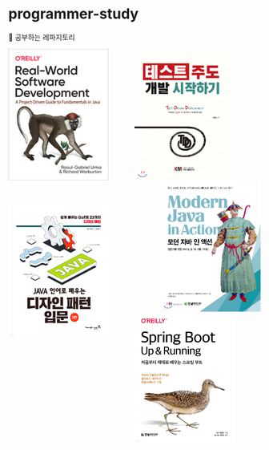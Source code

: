 # programmer-study
🎯 공부하는 레파지토리

<div align = "center">
  <a href="https://www.yes24.com/Product/Goods/90533758">
    <img src="java-practice/real-world-software-development/docs/img.png" align="left" alt="Image1" width="200" height="262">
  </a>
  <a href="https://www.yes24.com/Product/Goods/89145195">
    <img src="java-practice/test-driven-development/docs/img.png" align="center" alt="Image2" width="200" height="262">
  </a>
  <a href="https://www.yes24.com/Product/Goods/77125987">
    <img src="java-practice/modern-java-in-action/docs/img.png" align="right" alt="Image3" width="200" height="262">
  </a>
</div>
<br/><br/><br/>
<div align = "center">
  <a href="https://www.yes24.com/Product/Goods/115576266">
    <img src="java-practice/gof-with-java/docs/img.png" align="left" alt="Image1" width="200" height="262">
  </a>
  <a href="https://www.yes24.com/Product/Goods/118710279">
    <img src="java-practice/spring-boot-up-and-running/docs/img.png" align="center" alt="Image2" width="200" height="262">
  </a>
</div>
